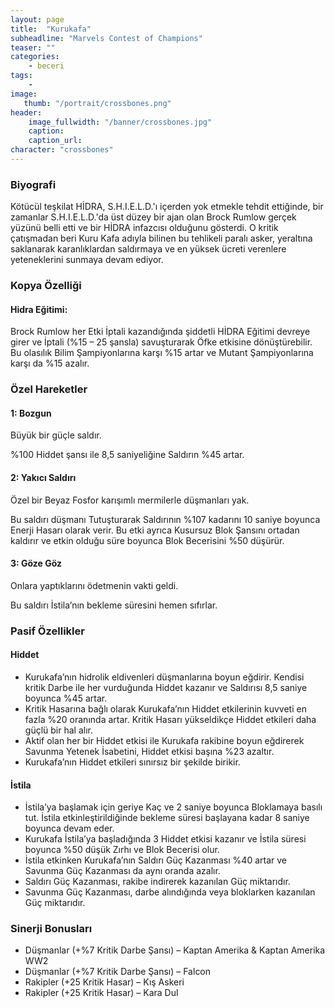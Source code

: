 ```yaml
---
layout: page
title:  "Kurukafa"
subheadline: "Marvels Contest of Champions"
teaser: ""
categories:
    - beceri
tags:
    -
image:
   thumb: "/portrait/crossbones.png"
header:
    image_fullwidth: "/banner/crossbones.jpg"
    caption: 
    caption_url: 
character: "crossbones"
---
```


### **Biyografi**
Kötücül teşkilat HİDRA, S.H.I.E.L.D.'ı içerden yok etmekle tehdit ettiğinde, bir zamanlar S.H.I.E.L.D.'da üst düzey bir ajan olan Brock Rumlow gerçek yüzünü belli etti ve bir HİDRA infazcısı olduğunu gösterdi. O kritik çatışmadan beri Kuru Kafa adıyla bilinen bu tehlikeli paralı asker, yeraltına saklanarak karanlıklardan saldırmaya ve en yüksek ücreti verenlere yeteneklerini sunmaya devam ediyor.

### **Kopya Özelliği**
#### Hidra Eğitimi: 
Brock Rumlow her Etki İptali kazandığında şiddetli HİDRA Eğitimi devreye girer ve İptali (%15 – 25 şansla) savuşturarak Öfke etkisine dönüştürebilir. Bu olasılık Bilim Şampiyonlarına karşı %15 artar ve Mutant Şampiyonlarına karşı da %15 azalır.

### **Özel Hareketler**
#### 1: Bozgun 
Büyük bir güçle saldır.

%100 Hiddet şansı ile 8,5 saniyeliğine Saldırın %45 artar.

#### 2: Yakıcı Saldırı 
Özel bir Beyaz Fosfor karışımlı mermilerle düşmanları yak.

Bu saldırı düşmanı Tutuşturarak Saldırının %107 kadarını 10 saniye boyunca Enerji Hasarı olarak verir. Bu etki ayrıca Kusursuz Blok Şansını ortadan kaldırır ve etkin olduğu süre boyunca Blok Becerisini %50 düşürür.

#### 3: Göze Göz 
Onlara yaptıklarını ödetmenin vakti geldi.

Bu saldırı İstila’nın bekleme süresini hemen sıfırlar.

### **Pasif Özellikler**
#### Hiddet

* Kurukafa’nın hidrolik eldivenleri düşmanlarına boyun eğdirir. Kendisi kritik Darbe ile her vurduğunda Hiddet kazanır ve Saldırısı 8,5 saniye boyunca %45 artar.
* Kritik Hasarına bağlı olarak Kurukafa’nın Hiddet etkilerinin kuvveti en fazla %20 oranında artar. Kritik Hasarı yükseldikçe Hiddet etkileri daha güçlü bir hal alır.
* Aktif olan her bir Hiddet etkisi ile Kurukafa rakibine boyun eğdirerek Savunma Yetenek İsabetini, Hiddet etkisi başına %23 azaltır.
* Kurukafa’nın Hiddet etkileri sınırsız bir şekilde birikir.

#### İstila

* İstila’ya başlamak için geriye Kaç ve 2 saniye boyunca Bloklamaya basılı tut. İstila etkinleştirildiğinde bekleme süresi başlayana kadar 8 saniye boyunca devam eder.
* Kurukafa İstila’ya başladığında 3 Hiddet etkisi kazanır ve İstila süresi boyunca %50 düşük Zırhı ve Blok Becerisi olur.
* İstila etkinken Kurukafa’nın Saldırı Güç Kazanması %40 artar ve Savunma Güç Kazanması da aynı oranda azalır.
* Saldırı Güç Kazanması, rakibe indirerek kazanılan Güç miktarıdır.
* Savunma Güç Kazanması, darbe alındığında veya bloklarken kazanılan Güç miktarıdır.

### **Sinerji Bonusları**
* Düşmanlar (+%7 Kritik Darbe Şansı) – Kaptan Amerika & Kaptan Amerika WW2
* Düşmanlar (+%7 Kritik Darbe Şansı) – Falcon
* Rakipler (+25 Kritik Hasar) – Kış Askeri
* Rakipler (+25 Kritik Hasar) – Kara Dul
